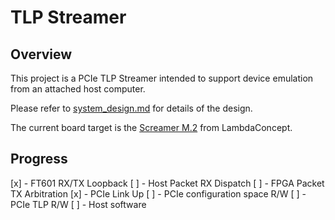 # TLP Streamer
## Overview
This project is a PCIe TLP Streamer intended to support device emulation from an attached host computer.

Please refer to [system_design.md](docs/system_design.md) for details of the design.

The current board target is the [Screamer M.2](https://shop.lambdaconcept.com/home/43-screamer-m2.html) from LambdaConcept.

## Progress
[x] - FT601 RX/TX Loopback
[ ] - Host Packet RX Dispatch
[ ] - FPGA Packet TX Arbitration
[x] - PCIe Link Up
  [ ] - PCIe configuration space R/W
  [ ] - PCIe TLP R/W
  [ ] - Host software
